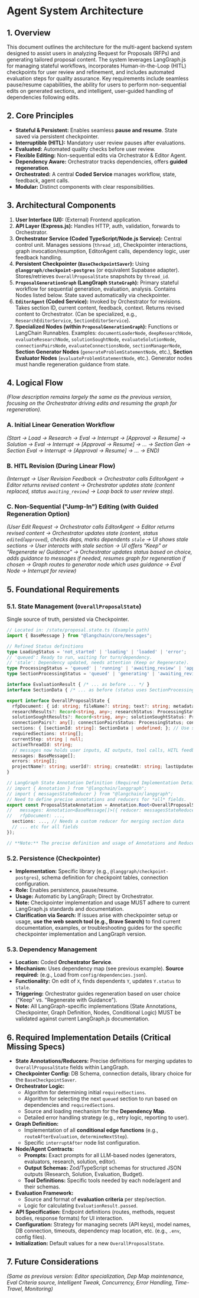 # Agent System Architecture

## 1. Overview

This document outlines the architecture for the multi-agent backend system designed to assist users in analyzing Request for Proposals (RFPs) and generating tailored proposal content. The system leverages LangGraph.js for managing stateful workflows, incorporates Human-in-the-Loop (HITL) checkpoints for user review and refinement, and includes automated evaluation steps for quality assurance. Key requirements include seamless pause/resume capabilities, the ability for users to perform non-sequential edits on generated sections, and intelligent, user-guided handling of dependencies following edits.

## 2. Core Principles

- **Stateful & Persistent:** Enables seamless **pause and resume**. State saved via persistent checkpointer.
- **Interruptible (HITL):** Mandatory user review pauses after evaluations.
- **Evaluated:** Automated quality checks before user review.
- **Flexible Editing:** Non-sequential edits via Orchestrator & Editor Agent.
- **Dependency Aware:** Orchestrator tracks dependencies, offers **guided regeneration**.
- **Orchestrated:** A central **Coded Service** manages workflow, state, feedback, agent calls.
- **Modular:** Distinct components with clear responsibilities.

## 3. Architectural Components

1.  **User Interface (UI):** (External) Frontend application.
2.  **API Layer (Express.js):** Handles HTTP, auth, validation, forwards to Orchestrator.
3.  **Orchestrator Service (Coded TypeScript/Node.js Service):** Central control unit. Manages sessions (`thread_id`), Checkpointer interactions, graph invocation/resumption, EditorAgent calls, dependency logic, user feedback handling.
4.  **Persistent Checkpointer (`BaseCheckpointSaver`):** Using **`@langgraph/checkpoint-postgres`** (or equivalent Supabase adapter). Stores/retrieves `OverallProposalState` snapshots by `thread_id`.
5.  **`ProposalGenerationGraph` (LangGraph `StateGraph`):** Primary stateful workflow for sequential generation, evaluation, analysis. Contains Nodes listed below. State saved automatically via checkpointer.
6.  **`EditorAgent` (Coded Service):** Invoked by Orchestrator for revisions. Takes section ID, current content, feedback, context. Returns revised content to Orchestrator. (Can be specialized, e.g., `ResearchEditorService`, `SectionEditorService`).
7.  **Specialized Nodes (within `ProposalGenerationGraph`):** Functions or LangChain Runnables. Examples: `documentLoaderNode`, `deepResearchNode`, `evaluateResearchNode`, `solutionSoughtNode`, `evaluateSolutionNode`, `connectionPairsNode`, `evaluateConnectionsNode`, `sectionManagerNode`, **Section Generator Nodes** (`generateProblemStatementNode`, etc.), **Section Evaluator Nodes** (`evaluateProblemStatementNode`, etc.). Generator nodes must handle regeneration guidance from state.

## 4. Logical Flow

_(Flow description remains largely the same as the previous version, focusing on the Orchestrator driving edits and resuming the graph for regeneration)._

### A. Initial Linear Generation Workflow

_(Start -> Load -> Research -> Eval -> Interrupt -> [Approval -> Resume] -> Solution -> Eval -> Interrupt -> [Approval -> Resume] -> ... -> Section Gen -> Section Eval -> Interrupt -> [Approval -> Resume] -> ... -> END)_

### B. HITL Revision (During Linear Flow)

_(Interrupt -> User Revision Feedback -> Orchestrator calls EditorAgent -> Editor returns revised content -> Orchestrator updates state (content replaced, status `awaiting_review`) -> Loop back to user review step)._

### C. Non-Sequential ("Jump-In") Editing (with Guided Regeneration Option)

_(User Edit Request -> Orchestrator calls EditorAgent -> Editor returns revised content -> Orchestrator updates state (content, status `edited`/`approved`), checks deps, marks dependents `stale` -> UI shows stale sections -> User interacts with stale section -> UI offers "Keep" or "Regenerate w/ Guidance" -> Orchestrator updates status based on choice, adds guidance to messages if needed, resumes graph for regeneration if chosen -> Graph routes to generator node which uses guidance -> Eval Node -> Interrupt for review)_

## 5. Foundational Requirements

### 5.1. State Management (`OverallProposalState`)

Single source of truth, persisted via Checkpointer.

```typescript
// Located in: /state/proposal.state.ts (Example path)
import { BaseMessage } from "@langchain/core/messages";

// Refined Status definitions
type LoadingStatus = 'not_started' | 'loading' | 'loaded' | 'error';
// 'queued': Ready to run, waiting for turn/dependency.
// 'stale': Dependency updated, needs attention (Keep or Regenerate).
type ProcessingStatus = 'queued' | 'running' | 'awaiting_review' | 'approved' | 'edited' | 'stale' | 'complete' | 'error';
type SectionProcessingStatus = 'queued' | 'generating' | 'awaiting_review' | 'approved' | 'edited' | 'stale' | 'error';

interface EvaluationResult { /* ... as before ... */ }
interface SectionData { /* ... as before (status uses SectionProcessingStatus) ... */ }

export interface OverallProposalState {
  rfpDocument: { id: string; fileName?: string; text?: string; metadata?: Record<string, any>; status: LoadingStatus; };
  researchResults?: Record<string, any>; researchStatus: ProcessingStatus; researchEvaluation?: EvaluationResult | null;
  solutionSoughtResults?: Record<string, any>; solutionSoughtStatus: ProcessingStatus; solutionSoughtEvaluation?: EvaluationResult | null;
  connectionPairs?: any[]; connectionPairsStatus: ProcessingStatus; connectionPairsEvaluation?: EvaluationResult | null;
  sections: { [sectionId: string]: SectionData | undefined; }; // Use specific IDs: problem_statement, etc.
  requiredSections: string[];
  currentStep: string | null;
  activeThreadId: string;
  // messages now holds user inputs, AI outputs, tool calls, HITL feedback, AND regeneration guidance
  messages: BaseMessage[];
  errors: string[];
  projectName?: string; userId?: string; createdAt: string; lastUpdatedAt: string;
}

// LangGraph State Annotation Definition (Required Implementation Detail)
// import { Annotation } from "@langchain/langgraph";
// import { messagesStateReducer } from "@langchain/langgraph";
// Need to define precise annotations and reducers for *all* fields.
export const ProposalStateAnnotation = Annotation.Root<OverallProposalState>({
//   messages: Annotation<BaseMessage[]>({ reducer: messagesStateReducer }),
//   rfpDocument: ...,
  sections: ..., // Needs a custom reducer for merging section data
  // ... etc for all fields
});

// **Note:** The precise definition and usage of Annotations and Reducers MUST follow the latest LangGraph.js documentation.
```

### 5.2. Persistence (Checkpointer)

- **Implementation:** Specific library (e.g., `@langgraph/checkpoint-postgres`), schema definition for checkpoint tables, connection configuration.
- **Role:** Enables persistence, pause/resume.
- **Usage:** Automatic by LangGraph; Direct by Orchestrator.
- **Note:** Checkpointer implementation and usage MUST adhere to current LangGraph.js standards and documentation.
- **Clarification via Search:** If issues arise with checkpointer setup or usage, **use the web search tool (e.g., Brave Search)** to find current documentation, examples, or troubleshooting guides for the specific checkpointer implementation and LangGraph version.

### 5.3. Dependency Management

- **Location:** Coded **Orchestrator Service**.
- **Mechanism:** Uses dependency map (see previous example). **Source required:** (e.g., Load from `config/dependencies.json`).
- **Functionality:** On edit of `X`, finds dependents `Y`, updates `Y.status` to `stale`.
- **Triggering:** Orchestrator guides regeneration based on user choice ("Keep" vs. "Regenerate with Guidance").
- **Note:** All LangGraph-specific implementations (State Annotations, Checkpointer, Graph Definition, Nodes, Conditional Logic) MUST be validated against current LangGraph.js documentation.

## 6. Required Implementation Details (Critical Missing Specs)

- **State Annotations/Reducers:** Precise definitions for merging updates to `OverallProposalState` fields within LangGraph.
- **Checkpointer Config:** DB Schema, connection details, library choice for the `BaseCheckpointSaver`.
- **Orchestrator Logic:**
  - Algorithm for determining initial `requiredSections`.
  - Algorithm for selecting the next `queued` section to run based on dependencies and `requiredSections`.
  - Source and loading mechanism for the **Dependency Map**.
  - Detailed error handling strategy (e.g., retry logic, reporting to user).
- **Graph Definition:**
  - Implementation of all **conditional edge functions** (e.g., `routeAfterEvaluation`, `determineNextStep`).
  - Specific `interruptAfter` node list configuration.
- **Node/Agent Contracts:**
  - **Prompts:** Exact prompts for all LLM-based nodes (generators, evaluators, research, solution, editor).
  - **Output Schemas:** Zod/TypeScript schemas for structured JSON outputs (Research, Solution, Evaluation, Budget).
  - **Tool Definitions:** Specific tools needed by each node/agent and their schemas.
- **Evaluation Framework:**
  - Source and format of **evaluation criteria** per step/section.
  - Logic for calculating `EvaluationResult.passed`.
- **API Specification:** Endpoint definitions (routes, methods, request bodies, response formats) for UI interaction.
- **Configuration:** Strategy for managing secrets (API keys), model names, DB connection, timeouts, dependency map location, etc. (e.g., `.env`, config files).
- **Initialization:** Default values for a new `OverallProposalState`.

## 7. Future Considerations

_(Same as previous version: Editor specialization, Dep Map maintenance, Eval Criteria source, Intelligent Tweak, Concurrency, Error Handling, Time-Travel, Monitoring)_
